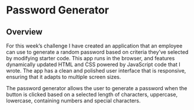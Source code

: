 # Password Generator

## Overview

For this week’s challenge I have created an application that an employee can use to generate a random password based on criteria they’ve selected by modifying starter code. This app runs in the browser, and features dynamically updated HTML and CSS powered by JavaScript code that I wrote. The app has a clean and polished user interface that is responsive, ensuring that it adapts to multiple screen sizes.

The password generator allows the user to generate a password when the button is clicked based on a selected length of characters, uppercase, lowercase, containing numbers and special characters. 

